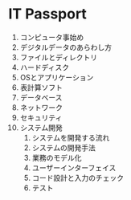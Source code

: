 # IT Passport

1. コンピュータ事始め
2. デジタルデータのあらわし方
3. ファイルとディレクトリ
4. ハードディスク
5. OSとアプリケーション
6. 表計算ソフト
7. データベース
8. ネットワーク
9. セキュリティ
10. システム開発
    1. システムを開発する流れ
    2. システムの開発手法
    3. 業務のモデル化
    4. ユーザーインターフェイス
    5. コード設計と入力のチェック
    6. テスト
